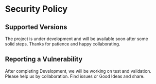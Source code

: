 # Security Policy

## Supported Versions

The project is under development and will be available soon after some solid steps.
Thanks for patience and happy collaborating.

## Reporting a Vulnerability

After completing Development, we will be working on test and validation.
Please help us by collaboration. Find issues or Good Ideas and share.
